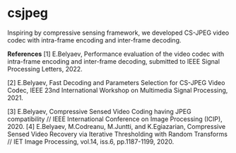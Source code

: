 # csjpeg
Inspiring by compressive sensing framework, we developed CS-JPEG video codec with intra-frame encoding and inter-frame decoding. 

**References**
[1] E.Belyaev, Performance evaluation of the video codec with intra-frame encoding and inter-frame decoding, submitted to IEEE Signal Processing Letters, 2022.  

[2] E.Belyaev, Fast Decoding and Parameters Selection for CS-JPEG Video Codec, IEEE 23nd International Workshop on Multimedia Signal Processing, 2021.  

[3] E.Belyaev, Compressive Sensed Video Coding having JPEG compatibility // IEEE International Conference on Image Processing (ICIP), 2020. 
[4] E.Belyaev, M.Codreanu, M.Juntti, and K.Egiazarian, Compressive Sensed Video Recovery via Iterative Thresholding with Random Transforms // IET Image Processing, vol.14, iss.6, pp.1187-1199, 2020. 
